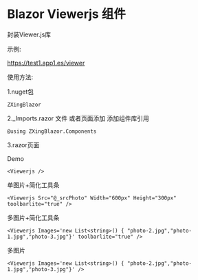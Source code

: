 # Blazor Viewerjs 组件

封装Viewer.js库

示例:

https://test1.app1.es/viewer

使用方法:

1.nuget包

```ZXingBlazor```

2._Imports.razor 文件 或者页面添加 添加组件库引用

```@using ZXingBlazor.Components```


3.razor页面

Demo

```<Viewerjs />```

单图片+简化工具条

```<Viewerjs Src="@_srcPhoto" Width="600px" Height="300px" toolbarlite="true" />```

多图片+简化工具条

```<Viewerjs Images='new List<string>() { "photo-2.jpg","photo-1.jpg","photo-3.jpg"}' toolbarlite="true" />```

多图片

```<Viewerjs Images='new List<string>() { "photo-2.jpg","photo-1.jpg","photo-3.jpg"}' />```

